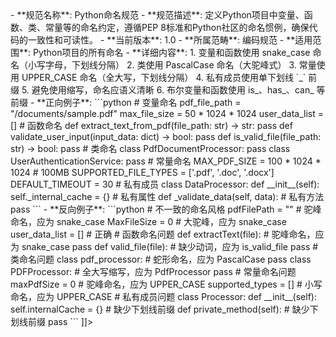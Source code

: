 <![CDATA[<!-- PYTHON-NAMING-CONVENTION-001.md -->
- **规范名称**: Python命名规范
- **规范描述**: 定义Python项目中变量、函数、类、常量等的命名约定，遵循PEP 8标准和Python社区的命名惯例，确保代码的一致性和可读性。
- **当前版本**: 1.0
- **所属范畴**: 编码规范
- **适用范围**: Python项目的所有命名
- **详细内容**:
  1. 变量和函数使用 snake_case 命名（小写字母，下划线分隔）
  2. 类使用 PascalCase 命名（大驼峰式）
  3. 常量使用 UPPER_CASE 命名（全大写，下划线分隔）
  4. 私有成员使用单下划线 `_` 前缀
  5. 避免使用缩写，命名应语义清晰
  6. 布尔变量和函数使用 is_、has_、can_ 等前缀

- **正向例子**:
  ```python
  # 变量命名
  pdf_file_path = "/documents/sample.pdf"
  max_file_size = 50 * 1024 * 1024
  user_data_list = []
  
  # 函数命名
  def extract_text_from_pdf(file_path: str) -> str:
      pass
  
  def validate_user_input(input_data: dict) -> bool:
      pass
  
  def is_valid_file(file_path: str) -> bool:
      pass
  
  # 类命名
  class PdfDocumentProcessor:
      pass
  
  class UserAuthenticationService:
      pass
  
  # 常量命名
  MAX_PDF_SIZE = 100 * 1024 * 1024  # 100MB
  SUPPORTED_FILE_TYPES = ['.pdf', '.doc', '.docx']
  DEFAULT_TIMEOUT = 30
  
  # 私有成员
  class DataProcessor:
      def __init__(self):
          self._internal_cache = {}  # 私有属性
      
      def _validate_data(self, data):  # 私有方法
          pass
  ```

- **反向例子**:
  ```python
  # 不一致的命名风格
  pdfFilePath = ""  # 驼峰命名，应为 snake_case
  MaxFileSize = 0   # 大驼峰，应为 snake_case
  user_data_list = []  # 正确
  
  # 函数命名问题
  def extractText(file):  # 驼峰命名，应为 snake_case
      pass
  
  def valid_file(file):  # 缺少动词，应为 is_valid_file
      pass
  
  # 类命名问题
  class pdf_processor:  # 蛇形命名，应为 PascalCase
      pass
  
  class PDFProcessor:   # 全大写缩写，应为 PdfProcessor
      pass
  
  # 常量命名问题
  maxPdfSize = 0       # 驼峰命名，应为 UPPER_CASE
  supported_types = []  # 小写命名，应为 UPPER_CASE
  
  # 私有成员问题
  class Processor:
      def __init__(self):
          self.internalCache = {}  # 缺少下划线前缀
      
      def private_method(self):  # 缺少下划线前缀
          pass
  ```
]]>